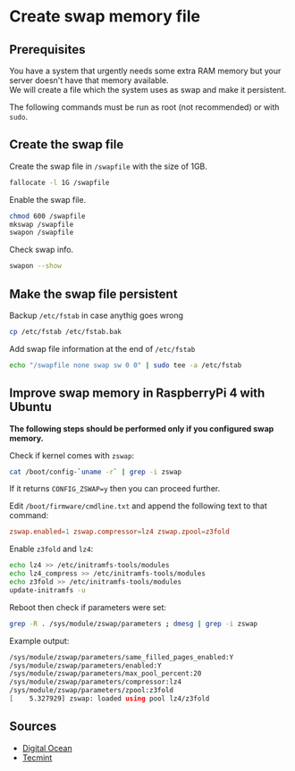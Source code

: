 # Create swap memory file

## Prerequisites

You have a system that urgently needs some extra RAM memory but your server doesn't have that memory available.  
We will create a file which the system uses as swap and make it persistent.

The following commands must be run as root (not recommended) or with ```sudo```.

## Create the swap file

Create the swap file in ```/swapfile``` with the size of 1GB.

```bash
fallocate -l 1G /swapfile
```

Enable the swap file.

```bash
chmod 600 /swapfile
mkswap /swapfile
swapon /swapfile
```

Check swap info.

```bash
swapon --show
```

## Make the swap file persistent

Backup ```/etc/fstab``` in case anythig goes wrong

```bash
cp /etc/fstab /etc/fstab.bak
```

Add swap file information at the end of ```/etc/fstab```

```bash
echo "/swapfile none swap sw 0 0" | sudo tee -a /etc/fstab
```

## Improve swap memory in RaspberryPi 4 with Ubuntu

**The following steps should be performed only if you configured swap memory.**

Check if kernel comes with ```zswap```:

```bash
cat /boot/config-`uname -r` | grep -i zswap
```

If it returns ```CONFIG_ZSWAP=y``` then you can proceed further.

Edit ```/boot/firmware/cmdline.txt``` and append the following text to that command:

```conf
zswap.enabled=1 zswap.compressor=lz4 zswap.zpool=z3fold
```

Enable ```z3fold``` and ```lz4```:

```bash
echo lz4 >> /etc/initramfs-tools/modules
echo lz4_compress >> /etc/initramfs-tools/modules
echo z3fold >> /etc/initramfs-tools/modules
update-initramfs -u
```

Reboot then check if parameters were set:

```bash
grep -R . /sys/module/zswap/parameters ; dmesg | grep -i zswap
```

Example output:

```bash
/sys/module/zswap/parameters/same_filled_pages_enabled:Y
/sys/module/zswap/parameters/enabled:Y
/sys/module/zswap/parameters/max_pool_percent:20
/sys/module/zswap/parameters/compressor:lz4
/sys/module/zswap/parameters/zpool:z3fold
[    5.327929] zswap: loaded using pool lz4/z3fold
```

## Sources

* [Digital Ocean](https://www.digitalocean.com/community/tutorials/how-to-add-swap-space-on-ubuntu-20-04)
* [Tecmint](https://www.tecmint.com/add-swap-space-on-ubuntu/)
